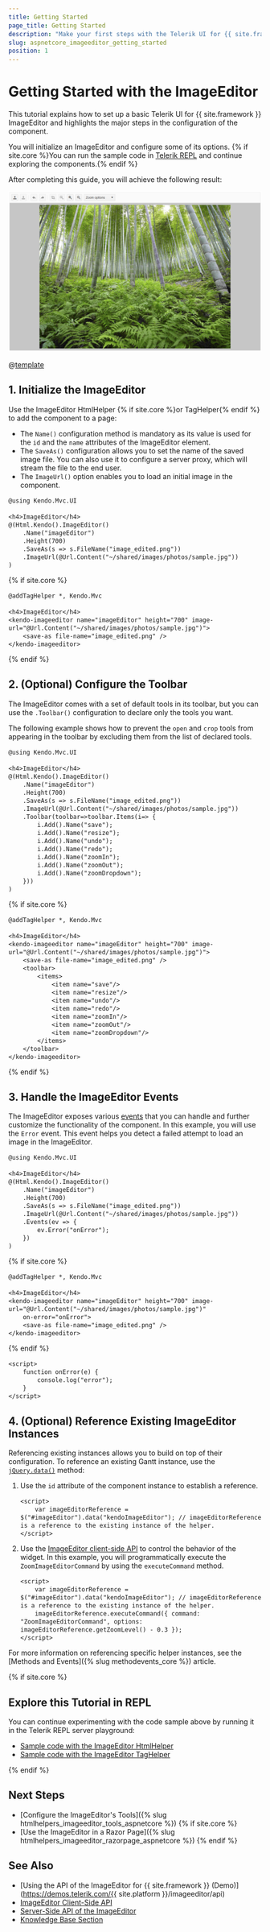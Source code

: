 ```yaml
---
title: Getting Started
page_title: Getting Started
description: "Make your first steps with the Telerik UI for {{ site.framework }} ImageEditor component by following a complete step-by-step tutorial."
slug: aspnetcore_imageeditor_getting_started
position: 1
---
```


# Getting Started with the ImageEditor

This tutorial explains how to set up a basic Telerik UI for {{ site.framework }} ImageEditor and highlights the major steps in the configuration of the component.

You will initialize an ImageEditor and configure some of its options. {% if site.core %}You can run the sample code in [Telerik REPL](https://netcorerepl.telerik.com/) and continue exploring the components.{% endif %}

After completing this guide, you will achieve the following result:

 ![Sample Telerik UI for {{ site.framework }} ImageEditor](images/imageeditor-getting-started.png)

@[template](/_contentTemplates/core/getting-started-prerequisites.md#repl-component-gs-prerequisites)

## 1. Initialize the ImageEditor

Use the ImageEditor HtmlHelper {% if site.core %}or TagHelper{% endif %} to add the component to a page:

* The `Name()` configuration method is mandatory as its value is used for the `id` and the `name` attributes of the ImageEditor element.
* The `SaveAs()` configuration allows you to set the name of the saved image file. You can also use it to configure a server proxy, which will stream the file to the end user.
* The `ImageUrl()` option enables you to load an initial image in the component.

```HtmlHelper
@using Kendo.Mvc.UI

<h4>ImageEditor</h4>
@(Html.Kendo().ImageEditor()
    .Name("imageEditor")
    .Height(700)
    .SaveAs(s => s.FileName("image_edited.png"))
    .ImageUrl(@Url.Content("~/shared/images/photos/sample.jpg"))
)
```
{% if site.core %}
```TagHelper
@addTagHelper *, Kendo.Mvc

<h4>ImageEditor</h4>
<kendo-imageeditor name="imageEditor" height="700" image-url="@Url.Content("~/shared/images/photos/sample.jpg")">
    <save-as file-name="image_edited.png" />
</kendo-imageeditor>
```
{% endif %}

## 2. (Optional) Configure the Toolbar

The ImageEditor comes with a set of default tools in its toolbar, but you can use the `.Toolbar()` configuration to declare only the tools you want. 

The following example shows how to prevent the `open` and `crop` tools from appearing in the toolbar by excluding them from the list of declared tools. 

```HtmlHelper
@using Kendo.Mvc.UI

<h4>ImageEditor</h4>
@(Html.Kendo().ImageEditor()
    .Name("imageEditor")
    .Height(700)
    .SaveAs(s => s.FileName("image_edited.png"))
    .ImageUrl(@Url.Content("~/shared/images/photos/sample.jpg"))
    .Toolbar(toolbar=>toolbar.Items(i=> {
        i.Add().Name("save");
        i.Add().Name("resize");
        i.Add().Name("undo");
        i.Add().Name("redo");
        i.Add().Name("zoomIn");
        i.Add().Name("zoomOut");
        i.Add().Name("zoomDropdown");
    }))
)
```
{% if site.core %}
```TagHelper
@addTagHelper *, Kendo.Mvc

<h4>ImageEditor</h4>
<kendo-imageeditor name="imageEditor" height="700" image-url="@Url.Content("~/shared/images/photos/sample.jpg")">
    <save-as file-name="image_edited.png" />
    <toolbar>
        <items>
            <item name="save"/>
            <item name="resize"/>
            <item name="undo"/>
            <item name="redo"/>
            <item name="zoomIn"/>
            <item name="zoomOut"/>
            <item name="zoomDropdown"/>
        </items>
    </toolbar>
</kendo-imageeditor>
```
{% endif %}

## 3. Handle the ImageEditor Events
The ImageEditor exposes various [events](/api/kendo.mvc.ui.fluent/imageeditoreventbuilder) that you can handle and further customize the functionality of the component. In this example, you will use the `Error` event. This event helps you detect a failed attempt to load an image in the ImageEditor.   

```HtmlHelper
@using Kendo.Mvc.UI

<h4>ImageEditor</h4>
@(Html.Kendo().ImageEditor()
    .Name("imageEditor")
    .Height(700)
    .SaveAs(s => s.FileName("image_edited.png"))
    .ImageUrl(@Url.Content("~/shared/images/photos/sample.jpg"))
    .Events(ev => {
        ev.Error("onError");
    })
)
```
{% if site.core %}
```TagHelper
@addTagHelper *, Kendo.Mvc

<h4>ImageEditor</h4>
<kendo-imageeditor name="imageEditor" height="700" image-url="@Url.Content("~/shared/images/photos/sample.jpg")"
    on-error="onError">
    <save-as file-name="image_edited.png" />
</kendo-imageeditor>
```
{% endif %}
```script
<script>	
	function onError(e) {
		console.log("error");
	}
</script>
```

## 4. (Optional) Reference Existing ImageEditor Instances

Referencing existing instances allows you to build on top of their configuration. To reference an existing Gantt instance, use the [`jQuery.data()`](http://api.jquery.com/jQuery.data/) method:

1. Use the `id` attribute of the component instance to establish a reference.

    ```script
    <script>
        var imageEditorReference = $("#imageEditor").data("kendoImageEditor"); // imageEditorReference is a reference to the existing instance of the helper.
    </script>
    ```

1. Use the [ImageEditor client-side API](https://docs.telerik.com/kendo-ui/api/javascript/ui/imageeditor#methods) to control the behavior of the widget. In this example, you will programmatically execute the `ZoomImageEditorCommand` by using the `executeCommand` method.

    ```script
    <script>
        var imageEditorReference = $("#imageEditor").data("kendoImageEditor"); // imageEditorReference is a reference to the existing instance of the helper.
        imageEditorReference.executeCommand({ command: "ZoomImageEditorCommand", options: imageEditorReference.getZoomLevel() - 0.3 });
    </script>
    ```

For more information on referencing specific helper instances, see the [Methods and Events]({% slug methodevents_core %}) article.

{% if site.core %}
## Explore this Tutorial in REPL

You can continue experimenting with the code sample above by running it in the Telerik REPL server playground:

* [Sample code with the ImageEditor HtmlHelper](https://netcorerepl.telerik.com/wRYTEvPA16MTLSkw07)
* [Sample code with the ImageEditor TagHelper](https://netcorerepl.telerik.com/GHYJuFFK164B7CiT41)

{% endif %}

## Next Steps

* [Configure the ImageEditor's Tools]({% slug htmlhelpers_imageeditor_tools_aspnetcore %})
{% if site.core %}
* [Use the ImageEditor in a Razor Page]({% slug htmlhelpers_imageeditor_razorpage_aspnetcore %})
{% endif %}

## See Also

* [Using the API of the ImageEditor for {{ site.framework }} (Demo)](https://demos.telerik.com/{{ site.platform }}/imageeditor/api)
* [ImageEditor Client-Side API](https://docs.telerik.com/kendo-ui/api/javascript/ui/imageeditor)
* [Server-Side API of the ImageEditor](/api/imageeditor)
* [Knowledge Base Section](/knowledge-base)
